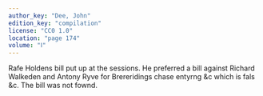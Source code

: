```yaml
---
author_key: "Dee, John"
edition_key: "compilation"
license: "CC0 1.0"
location: "page 174"
volume: "Ⅰ"
---
```

Rafe Holdens bill put up at the sessions. He preferred a bill against Richard
Walkeden and Antony Ryve for Brereridings chase entyrng &c which is fals &c.
The bill was not fownd.
